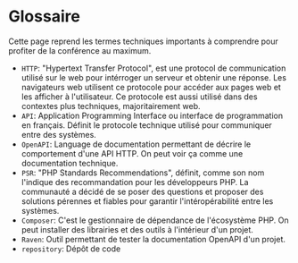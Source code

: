 # Glossaire

Cette page reprend les termes techniques importants à comprendre pour profiter
de la conférence au maximum.

* `HTTP`: "Hypertext Transfer Protocol", est une protocol de communication
  utilisé sur le web pour intérroger un serveur et obtenir une réponse. Les
  navigateurs web utilisent ce protocole pour accéder aux pages web et les
  afficher à l'utilisateur.
  Ce protocole est aussi utilisé dans des contextes plus techniques,
  majoritairement web.
* `API`: Application Programming Interface ou interface de programmation en
  français. Définit le protocole technique utilisé pour communiquer entre des
  systèmes.
* `OpenAPI`: Language de documentation permettant de décrire le comportement
  d'une API HTTP. On peut voir ça comme une documentation technique.
* `PSR`: "PHP Standards Recommendations", définit, comme son nom l'indique des
  recommandation pour les développeurs PHP. La communauté a décidé de se poser
  des questions et proposer des solutions pérennes et fiables pour garantir
  l'intéropérabilité entre les systèmes.
* `Composer`: C'est le gestionnaire de dépendance de l'écosystème PHP. On peut
  installer des librairies et des outils à l'intérieur d'un projet.
* `Raven`: Outil permettant de tester la documentation OpenAPI d'un projet.
* `repository`: Dépôt de code

